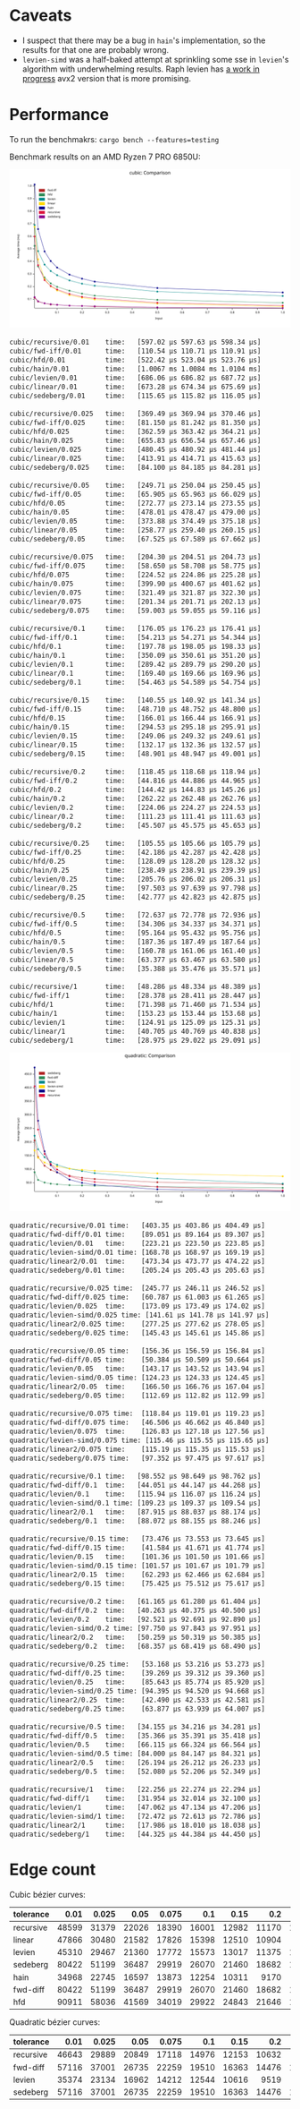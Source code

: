 # Caveats

- I suspect that there may be a bug in `hain`'s implementation, so the results for that one are probably wrong.
- `levien-simd` was a half-baked attempt at sprinkling some sse in `levien`'s algorithm with underwhelming results. Raph levien has [a work in progress](https://gist.github.com/raphlinus/5f4e9feb85fd79bafc72da744571ec0e) avx2 version that is more promising.

# Performance

To run the benchmakrs: `cargo bench --features=testing`

Benchmark results on an AMD Ryzen 7 PRO 6850U:

![Cubic bézier benchmark results](results-cubic.svg)

```
cubic/recursive/0.01    time:   [597.02 µs 597.63 µs 598.34 µs]
cubic/fwd-iff/0.01      time:   [110.54 µs 110.71 µs 110.91 µs]
cubic/hfd/0.01          time:   [522.42 µs 523.04 µs 523.76 µs]
cubic/hain/0.01         time:   [1.0067 ms 1.0084 ms 1.0104 ms]
cubic/levien/0.01       time:   [686.06 µs 686.82 µs 687.72 µs]
cubic/linear/0.01       time:   [673.28 µs 674.34 µs 675.69 µs]
cubic/sedeberg/0.01     time:   [115.65 µs 115.82 µs 116.05 µs]

cubic/recursive/0.025   time:   [369.49 µs 369.94 µs 370.46 µs]
cubic/fwd-iff/0.025     time:   [81.150 µs 81.242 µs 81.350 µs]
cubic/hfd/0.025         time:   [362.59 µs 363.42 µs 364.21 µs]
cubic/hain/0.025        time:   [655.83 µs 656.54 µs 657.46 µs]
cubic/levien/0.025      time:   [480.45 µs 480.92 µs 481.44 µs]
cubic/linear/0.025      time:   [413.91 µs 414.71 µs 415.63 µs]
cubic/sedeberg/0.025    time:   [84.100 µs 84.185 µs 84.281 µs]

cubic/recursive/0.05    time:   [249.71 µs 250.04 µs 250.45 µs]
cubic/fwd-iff/0.05      time:   [65.905 µs 65.963 µs 66.029 µs]
cubic/hfd/0.05          time:   [272.77 µs 273.14 µs 273.55 µs]
cubic/hain/0.05         time:   [478.01 µs 478.47 µs 479.00 µs]
cubic/levien/0.05       time:   [373.88 µs 374.49 µs 375.18 µs]
cubic/linear/0.05       time:   [258.77 µs 259.40 µs 260.15 µs]
cubic/sedeberg/0.05     time:   [67.525 µs 67.589 µs 67.662 µs]

cubic/recursive/0.075   time:   [204.30 µs 204.51 µs 204.73 µs]
cubic/fwd-iff/0.075     time:   [58.650 µs 58.708 µs 58.775 µs]
cubic/hfd/0.075         time:   [224.52 µs 224.86 µs 225.28 µs]
cubic/hain/0.075        time:   [399.90 µs 400.67 µs 401.62 µs]
cubic/levien/0.075      time:   [321.49 µs 321.87 µs 322.30 µs]
cubic/linear/0.075      time:   [201.34 µs 201.71 µs 202.13 µs]
cubic/sedeberg/0.075    time:   [59.003 µs 59.055 µs 59.116 µs]

cubic/recursive/0.1     time:   [176.05 µs 176.23 µs 176.41 µs]
cubic/fwd-iff/0.1       time:   [54.213 µs 54.271 µs 54.344 µs]
cubic/hfd/0.1           time:   [197.78 µs 198.05 µs 198.33 µs]
cubic/hain/0.1          time:   [350.09 µs 350.61 µs 351.20 µs]
cubic/levien/0.1        time:   [289.42 µs 289.79 µs 290.20 µs]
cubic/linear/0.1        time:   [169.40 µs 169.66 µs 169.96 µs]
cubic/sedeberg/0.1      time:   [54.463 µs 54.589 µs 54.754 µs]

cubic/recursive/0.15    time:   [140.55 µs 140.92 µs 141.34 µs]
cubic/fwd-iff/0.15      time:   [48.710 µs 48.752 µs 48.800 µs]
cubic/hfd/0.15          time:   [166.01 µs 166.44 µs 166.91 µs]
cubic/hain/0.15         time:   [294.53 µs 295.18 µs 295.91 µs]
cubic/levien/0.15       time:   [249.06 µs 249.32 µs 249.61 µs]
cubic/linear/0.15       time:   [132.17 µs 132.36 µs 132.57 µs]
cubic/sedeberg/0.15     time:   [48.901 µs 48.947 µs 49.001 µs]

cubic/recursive/0.2     time:   [118.45 µs 118.68 µs 118.94 µs]
cubic/fwd-iff/0.2       time:   [44.816 µs 44.886 µs 44.965 µs]
cubic/hfd/0.2           time:   [144.42 µs 144.83 µs 145.26 µs]
cubic/hain/0.2          time:   [262.22 µs 262.48 µs 262.76 µs]
cubic/levien/0.2        time:   [224.06 µs 224.27 µs 224.53 µs]
cubic/linear/0.2        time:   [111.23 µs 111.41 µs 111.63 µs]
cubic/sedeberg/0.2      time:   [45.507 µs 45.575 µs 45.653 µs]

cubic/recursive/0.25    time:   [105.55 µs 105.66 µs 105.79 µs]
cubic/fwd-iff/0.25      time:   [42.186 µs 42.287 µs 42.428 µs]
cubic/hfd/0.25          time:   [128.09 µs 128.20 µs 128.32 µs]
cubic/hain/0.25         time:   [238.49 µs 238.91 µs 239.39 µs]
cubic/levien/0.25       time:   [205.76 µs 206.02 µs 206.31 µs]
cubic/linear/0.25       time:   [97.503 µs 97.639 µs 97.798 µs]
cubic/sedeberg/0.25     time:   [42.777 µs 42.823 µs 42.875 µs]

cubic/recursive/0.5     time:   [72.637 µs 72.778 µs 72.936 µs]
cubic/fwd-iff/0.5       time:   [34.306 µs 34.337 µs 34.371 µs]
cubic/hfd/0.5           time:   [95.164 µs 95.432 µs 95.756 µs]
cubic/hain/0.5          time:   [187.36 µs 187.49 µs 187.64 µs]
cubic/levien/0.5        time:   [160.78 µs 161.06 µs 161.40 µs]
cubic/linear/0.5        time:   [63.377 µs 63.467 µs 63.580 µs]
cubic/sedeberg/0.5      time:   [35.388 µs 35.476 µs 35.571 µs]

cubic/recursive/1       time:   [48.286 µs 48.334 µs 48.389 µs]
cubic/fwd-iff/1         time:   [28.378 µs 28.411 µs 28.447 µs]
cubic/hfd/1             time:   [71.398 µs 71.460 µs 71.534 µs]
cubic/hain/1            time:   [153.23 µs 153.44 µs 153.68 µs]
cubic/levien/1          time:   [124.91 µs 125.09 µs 125.31 µs]
cubic/linear/1          time:   [40.705 µs 40.769 µs 40.838 µs]
cubic/sedeberg/1        time:   [28.975 µs 29.022 µs 29.091 µs]
```

![Quadratic bézier benchmark results](results-quadratic.svg)

```
quadratic/recursive/0.01 time:   [403.35 µs 403.86 µs 404.49 µs]
quadratic/fwd-diff/0.01 time:    [89.051 µs 89.164 µs 89.307 µs]
quadratic/levien/0.01   time:    [223.21 µs 223.50 µs 223.85 µs]
quadratic/levien-simd/0.01 time: [168.78 µs 168.97 µs 169.19 µs]
quadratic/linear2/0.01  time:    [473.34 µs 473.77 µs 474.22 µs]
quadratic/sedeberg/0.01 time:    [205.24 µs 205.43 µs 205.63 µs]

quadratic/recursive/0.025 time:  [245.77 µs 246.11 µs 246.52 µs]
quadratic/fwd-diff/0.025 time:   [60.787 µs 61.003 µs 61.265 µs]
quadratic/levien/0.025  time:    [173.09 µs 173.49 µs 174.02 µs]
quadratic/levien-simd/0.025 time: [141.61 µs 141.78 µs 141.97 µs]
quadratic/linear2/0.025 time:    [277.25 µs 277.62 µs 278.05 µs]
quadratic/sedeberg/0.025 time:   [145.43 µs 145.61 µs 145.86 µs]

quadratic/recursive/0.05 time:   [156.36 µs 156.59 µs 156.84 µs]
quadratic/fwd-diff/0.05 time:    [50.384 µs 50.509 µs 50.664 µs]
quadratic/levien/0.05   time:    [143.17 µs 143.52 µs 143.94 µs]
quadratic/levien-simd/0.05 time: [124.23 µs 124.33 µs 124.45 µs]
quadratic/linear2/0.05  time:    [166.50 µs 166.76 µs 167.04 µs]
quadratic/sedeberg/0.05 time:    [112.69 µs 112.82 µs 112.99 µs]

quadratic/recursive/0.075 time:  [118.84 µs 119.01 µs 119.23 µs]
quadratic/fwd-diff/0.075 time:   [46.506 µs 46.662 µs 46.840 µs]
quadratic/levien/0.075  time:    [126.83 µs 127.18 µs 127.56 µs]
quadratic/levien-simd/0.075 time: [115.46 µs 115.55 µs 115.65 µs]
quadratic/linear2/0.075 time:    [115.19 µs 115.35 µs 115.53 µs]
quadratic/sedeberg/0.075 time:   [97.352 µs 97.475 µs 97.617 µs]

quadratic/recursive/0.1 time:   [98.552 µs 98.649 µs 98.762 µs]
quadratic/fwd-diff/0.1  time:   [44.051 µs 44.147 µs 44.268 µs]
quadratic/levien/0.1    time:   [115.94 µs 116.07 µs 116.24 µs]
quadratic/levien-simd/0.1 time: [109.23 µs 109.37 µs 109.54 µs]
quadratic/linear2/0.1   time:   [87.915 µs 88.037 µs 88.174 µs]
quadratic/sedeberg/0.1  time:   [88.072 µs 88.155 µs 88.246 µs]

quadratic/recursive/0.15 time:   [73.476 µs 73.553 µs 73.645 µs]
quadratic/fwd-diff/0.15 time:    [41.584 µs 41.671 µs 41.774 µs]
quadratic/levien/0.15   time:    [101.36 µs 101.50 µs 101.66 µs]
quadratic/levien-simd/0.15 time: [101.57 µs 101.67 µs 101.79 µs]
quadratic/linear2/0.15  time:    [62.293 µs 62.466 µs 62.684 µs]
quadratic/sedeberg/0.15 time:    [75.425 µs 75.512 µs 75.617 µs]

quadratic/recursive/0.2 time:   [61.165 µs 61.280 µs 61.404 µs]
quadratic/fwd-diff/0.2  time:   [40.263 µs 40.375 µs 40.500 µs]
quadratic/levien/0.2    time:   [92.521 µs 92.691 µs 92.890 µs]
quadratic/levien-simd/0.2 time: [97.750 µs 97.843 µs 97.951 µs]
quadratic/linear2/0.2   time:   [50.259 µs 50.319 µs 50.385 µs]
quadratic/sedeberg/0.2  time:   [68.357 µs 68.419 µs 68.490 µs]

quadratic/recursive/0.25 time:   [53.168 µs 53.216 µs 53.273 µs]
quadratic/fwd-diff/0.25 time:    [39.269 µs 39.312 µs 39.360 µs]
quadratic/levien/0.25   time:    [85.643 µs 85.774 µs 85.920 µs]
quadratic/levien-simd/0.25 time: [94.395 µs 94.520 µs 94.668 µs]
quadratic/linear2/0.25  time:    [42.490 µs 42.533 µs 42.581 µs]
quadratic/sedeberg/0.25 time:    [63.877 µs 63.939 µs 64.007 µs]

quadratic/recursive/0.5 time:   [34.155 µs 34.216 µs 34.281 µs]
quadratic/fwd-diff/0.5  time:   [35.366 µs 35.391 µs 35.418 µs]
quadratic/levien/0.5    time:   [66.115 µs 66.324 µs 66.564 µs]
quadratic/levien-simd/0.5 time: [84.000 µs 84.147 µs 84.321 µs]
quadratic/linear2/0.5   time:   [26.194 µs 26.212 µs 26.233 µs]
quadratic/sedeberg/0.5  time:   [52.080 µs 52.206 µs 52.349 µs]

quadratic/recursive/1   time:   [22.256 µs 22.274 µs 22.294 µs]
quadratic/fwd-diff/1    time:   [31.954 µs 32.014 µs 32.100 µs]
quadratic/levien/1      time:   [47.062 µs 47.134 µs 47.206 µs]
quadratic/levien-simd/1 time:   [72.472 µs 72.613 µs 72.786 µs]
quadratic/linear2/1     time:   [17.986 µs 18.010 µs 18.038 µs]
quadratic/sedeberg/1    time:   [44.325 µs 44.384 µs 44.450 µs]
```

# Edge count

Cubic bézier curves:

|tolerance |  0.01 | 0.025 |  0.05 | 0.075 |   0.1 |  0.15 |   0.2 |  0.25 |   0.5 |     1 |
|----------| -----:| -----:| -----:| -----:| -----:| -----:| -----:| -----:| -----:| -----:|
|recursive | 48599 | 31379 | 22026 | 18390 | 16001 | 12982 | 11170 | 10120 |  7345 |  5329 |
|linear    | 47866 | 30480 | 21582 | 17826 | 15398 | 12510 | 10904 | 9821  |  7050 |  5151 |
|levien    | 45310 | 29467 | 21360 | 17772 | 15573 | 13017 | 11375 | 10213 |  7559 |  5656 |
|sedeberg  | 80422 | 51199 | 36487 | 29919 | 26070 | 21460 | 18682 | 16842 | 12145 |  8873 |
|hain      | 34968 | 22745 | 16597 | 13873 | 12254 | 10311 |  9170 | 8404  |  6536 |  5265 |
|fwd-diff  | 80422 | 51199 | 36487 | 29919 | 26070 | 21460 | 18682 | 16842 | 12145 |  8873 |
|hfd       | 90911 | 58036 | 41569 | 34019 | 29922 | 24843 | 21646 | 19431 | 14287 | 10377 |


Quadratic bézier curves:

| tolerance |  0.01 | 0.025 |  0.05 | 0.075 |   0.1 |  0.15 |   0.2 |  0.25 |   0.5 |    1 |
|-----------| -----:| -----:| -----:| -----:| -----:| -----:| -----:| -----:| -----:| ----:|
| recursive | 46643 | 29889 | 20849 | 17118 | 14976 | 12153 | 10632 |  9650 |  7259 | 5685 |
| fwd-diff  | 57116 | 37001 | 26735 | 22259 | 19510 | 16363 | 14476 | 13205 |  9965 | 7671 |
| levien    | 35374 | 23134 | 16962 | 14212 | 12544 | 10616 |  9519 |  8726 |  6904 | 5600 |
| sedeberg  | 57116 | 37001 | 26735 | 22259 | 19510 | 16363 | 14476 | 13205 |  9965 | 7671 |
